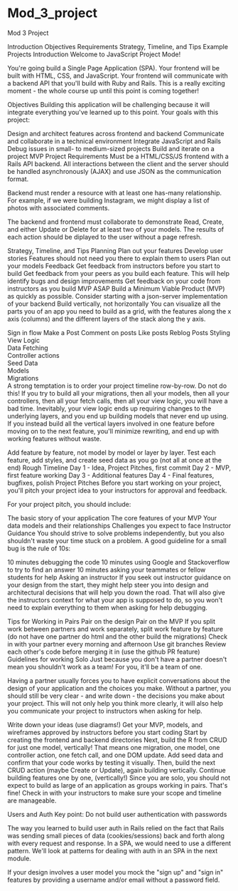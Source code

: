 # Mod_3_project
Mod 3 Project

Introduction
Objectives
Requirements
Strategy, Timeline, and Tips
Example Projects
Introduction
Welcome to JavaScript Project Mode!

You're going build a Single Page Application (SPA). Your frontend will be built with HTML, CSS, and JavaScript. Your frontend will communicate with a backend API that you'll build with Ruby and Rails. This is a really exciting moment - the whole course up until this point is coming together!

Objectives
Building this application will be challenging because it will integrate everything you've learned up to this point. Your goals with this project:

Design and architect features across frontend and backend
Communicate and collaborate in a technical environment
Integrate JavaScript and Rails
Debug issues in small- to medium-sized projects
Build and iterate on a project MVP
Project Requirements
Must be a HTML/CSS/JS frontend with a Rails API backend. All interactions between the client and the server should be handled asynchronously (AJAX) and use JSON as the communication format.

Backend must render a resource with at least one has-many relationship. For example, if we were building Instagram, we might display a list of photos with associated comments.

The backend and frontend must collaborate to demonstrate Read, Create, and either Update or Delete for at least two of your models. The results of each action should be diplayed to the user without a page refresh.

Strategy, Timeline, and Tips
Planning
Plan out your features
Develop user stories
Features should not need you there to explain them to users
Plan out your models
Feedback
Get feedback from instructors before you start to build
Get feedback from your peers as you build each feature. This will help identify bugs and design improvements
Get feedback on your code from instructors as you build
MVP ASAP
Build a Minimum Viable Product (MVP) as quickly as possible.
Consider starting with a json-server implementation of your backend
Build vertically, not horizontally
You can visualize all the parts you of an app you need to build as a grid, with the features along the x axis (columns) and the different layers of the stack along the y axis.

Sign in flow	Make a Post	Comment on posts	Like posts	Reblog Posts
Styling					
View Logic					
Data Fetching					
Controller actions					
Seed Data					
Models					
Migrations					
A strong temptation is to order your project timeline row-by-row. Do not do this! If you try to build all your migrations, then all your models, then all your controllers, then all your fetch calls, then all your view logic, you will have a bad time. Inevitably, your view logic ends up requiring changes to the underlying layers, and you end up building models that never end up using. If you instead build all the vertical layers involved in one feature before moving on to the next feature, you'll minimize rewriting, and end up with working features without waste.

Add feature by feature, not model by model or layer by layer.
Test each feature, add styles, and create seed data as you go (not all at once at the end)
Rough Timeline
Day 1 - Idea, Project Pitches, first commit
Day 2 - MVP, first feature working
Day 3 - Additional features
Day 4 - Final features, bugfixes, polish
Project Pitches
Before you start working on your project, you'll pitch your project idea to your instructors for approval and feedback.

For your project pitch, you should include:

The basic story of your application
The core features of your MVP
Your data models and their relationships
Challenges you expect to face
Instructor Guidance
You should strive to solve problems independently, but you also shouldn't waste your time stuck on a problem. A good guideline for a small bug is the rule of 10s:

10 minutes debugging the code
10 minutes using Google and Stackoverflow to try to find an answer
10 minutes asking your teammates or fellow students for help
Asking an instructor
If you seek out instructor guidance on your design from the start, they might help steer you into design and architectural decisions that will help you down the road. That will also give the instructors context for what your app is supposed to do, so you won't need to explain everything to them when asking for help debugging.

Tips for Working in Pairs
Pair on the design
Pair on the MVP
If you split work between partners and work separately, split work feature by feature (do not have one partner do html and the other build the migrations)
Check in with your partner every morning and afternoon
Use git branches
Review each other's code before merging it in (use the github PR feature)
Guidelines for working Solo
Just because you don't have a partner doesn't mean you shouldn't work as a team! For you, it'll be a team of one.

Having a partner usually forces you to have explicit conversations about the design of your application and the choices you make. Without a partner, you should still be very clear - and write down - the decisions you make about your project. This will not only help you think more clearly, it will also help you communicate your project to instructors when asking for help.

Write down your ideas (use diagrams!)
Get your MVP, models, and wireframes approved by instructors before you start coding
Start by creating the frontend and backend directories
Next, build the R from CRUD for just one model, vertically! That means one migration, one model, one controller action, one fetch call, and one DOM update. Add seed data and confirm that your code works by testing it visually.
Then, build the next CRUD action (maybe Create or Update), again building vertically.
Continue building features one by one, (vertically!)
Since you are solo, you should not expect to build as large of an application as groups working in pairs. That's fine! Check in with your instructors to make sure your scope and timeline are manageable.

Users and Auth
Key point: Do not build user authentication with passwords

The way you learned to build user auth in Rails relied on the fact that Rails was sending small pieces of data (cookies/sessions) back and forth along with every request and response. In a SPA, we would need to use a different pattern. We'll look at patterns for dealing with auth in an SPA in the next module.

If your design involves a user model you mock the "sign up" and "sign in" features by providing a username and/or email without a password field.

